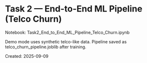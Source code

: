 # Task 2 — End-to-End ML Pipeline (Telco Churn)

Notebook: Task2_End_to_End_ML_Pipeline_Telco_Churn.ipynb

Demo mode uses synthetic telco-like data. Pipeline saved as telco_churn_pipeline.joblib after training.

Created: 2025-09-09

